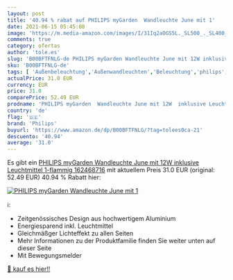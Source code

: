 ```yaml
---
layout: post
title: '40.94 % rabat auf PHILIPS myGarden  Wandleuchte June mit 1'
date: 2021-06-15 05:45:08
image: 'https://m.media-amazon.com/images/I/31Iq2aOGS5L._SL500_._SL400_.jpg'
comments: true
category: ofertas
author: 'tole.es'
slug: 'B00BFTFNLG-de PHILIPS myGarden Wandleuchte June mit 12W inklusive...'
sku: 'B00BFTFNLG-de'
tags: [ 'Außenbeleuchtung','Außenwandleuchten','Beleuchtung','philips', ]
actualPrice: 31.0 EUR
currency: EUR
price: 31.0
comparePrice: 52.49 EUR
prodname: 'PHILIPS myGarden  Wandleuchte June mit 12W  inklusive Leuchtmittel  1-flammig 162468716'
country: 'de'
flag: '🇩🇪'
brand: 'Philips'
buyurl: 'https://www.amazon.de/dp/B00BFTFNLG/?tag=tolees0ca-21'
descuento: '40.94'
average: '31.0'
---
```


Es gibt ein [PHILIPS myGarden  Wandleuchte June mit 12W  inklusive Leuchtmittel  1-flammig 162468716](https://www.amazon.de/dp/B00BFTFNLG/?tag=tolees0ca-21) mit aktuellem Preis 31.0 EUR (original: 52.49 EUR) 40.94 % Rabatt hier:

[![PHILIPS myGarden  Wandleuchte June mit 1](https://m.media-amazon.com/images/I/31Iq2aOGS5L._SL500_._SL400_.jpg)](https://www.amazon.de/dp/B00BFTFNLG/?tag=tolees0ca-21)

ℹ️:

- Zeitgenössisches Design aus hochwertigem Aluminium
- Energiesparend inkl. Leuchtmittel
- Gleichmäßger Lichteffekt zu allen Seiten
- Mehr Informationen zu der Produktfamilie finden Sie weiter unten auf dieser Seite
- Mit Bewegungsmelder

[🛒 kauf es hier!!](https://www.amazon.de/dp/B00BFTFNLG/?tag=tolees0ca-21)

